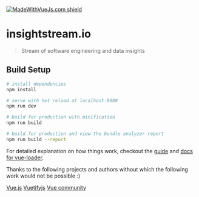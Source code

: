 [![MadeWithVueJs.com shield](https://madewithvuejs.com/storage/repo-shields/766-shield.svg)](https://madewithvuejs.com/p/insightstream/shield-link)


# insightstream.io

> Stream of software engineering and data insights

## Build Setup

``` bash
# install dependencies
npm install

# serve with hot reload at localhost:8080
npm run dev

# build for production with minification
npm run build

# build for production and view the bundle analyzer report
npm run build --report

```

For detailed explanation on how things work, checkout the [guide](http://vuejs-templates.github.io/webpack/) and [docs for vue-loader](http://vuejs.github.io/vue-loader).

Thanks to the following projects and authors without which the following work would not be possible :)

[Vue.js](https://vuejs.org/)
[Vuetifyjs](https://vuetifyjs.com/en/)
[Vue community](https://forum.vuejs.org/)



